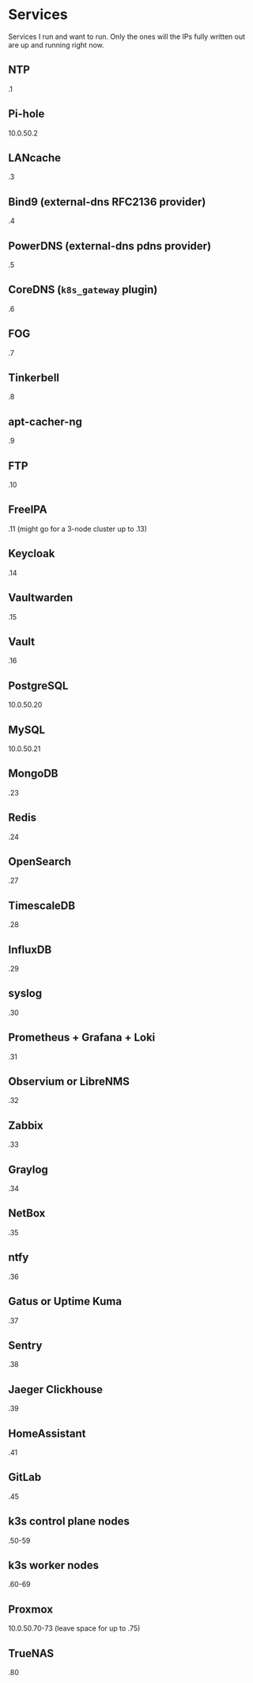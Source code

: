 # Services
Services I run and want to run.
Only the ones will the IPs fully written out are up and running right now.

## NTP
.1

## Pi-hole
10.0.50.2

## LANcache
.3

## Bind9 (external-dns RFC2136 provider)
.4

## PowerDNS (external-dns pdns provider)
.5

## CoreDNS (`k8s_gateway` plugin)
.6

## FOG
.7

## Tinkerbell
.8

## apt-cacher-ng
.9

## FTP
.10

## FreeIPA
.11 (might go for a 3-node cluster up to .13)

## Keycloak
.14

## Vaultwarden
.15

## Vault
.16

## PostgreSQL
10.0.50.20

## MySQL
10.0.50.21

## MongoDB
.23

## Redis
.24

## OpenSearch
.27

## TimescaleDB
.28

## InfluxDB
.29

## syslog
.30

## Prometheus + Grafana + Loki
.31

## Observium or LibreNMS
.32

## Zabbix
.33

## Graylog
.34

## NetBox
.35

## ntfy
.36

## Gatus or Uptime Kuma
.37

## Sentry
.38

## Jaeger Clickhouse
.39

## HomeAssistant
.41

## GitLab
.45

## k3s control plane nodes
.50-59

## k3s worker nodes
.60-69

## Proxmox
10.0.50.70-73 (leave space for up to .75)

## TrueNAS
.80
